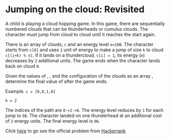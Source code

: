 # Jumping on the cloud: Revisited


A child is playing a cloud hopping game. In this game, there are sequentially numbered clouds that can be thunderheads or cumulus clouds. The character must jump from cloud to cloud until it reaches the start again.

There is an array of clouds, `c` and an energy level `e=100`. The character starts from `c[0]` and uses `1` unit of energy to make a jump of size `k` to cloud `c[(i+k) % n]`. If it lands on a thundercloud, `c[i] = 1`, its energy (`e`) decreases by `2` additional units. The game ends when the character lands back on cloud `0`.

Given the values of , , and the configuration of the clouds as an array , determine the final value of  after the game ends.

Example. 
`c = [0,0,1,0]`

`k = 2`

The indices of the path are `0->2->0`. The energy level reduces by `1` for each jump to `98`. The character landed on one thunderhead at an additional cost of `2` energy units. The final energy level is `96`.

Click [here](https://www.hackerrank.com/challenges/jumping-on-the-clouds-revisited/problem) to go see the official problem from [Hackerrank](https://www.hackerrank.com/)

